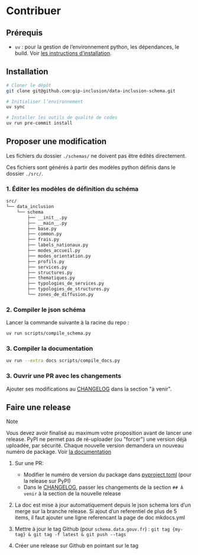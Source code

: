 # Contribuer

## Prérequis

* `uv` : pour la gestion de l’environnement python, les dépendances, le build. Voir [les instructions d’installation](https://docs.astral.sh/uv/getting-started/installation/#standalone-installer).

## Installation

```bash
# Cloner le dépôt
git clone git@github.com:gip-inclusion/data-inclusion-schema.git

# Initialiser l’environnement
uv sync

# Installer les outils de qualité de codes
uv run pre-commit install
```

## Proposer une modification

Les fichiers du dossier `./schemas/` ne doivent pas être édités directement.

Ces fichiers sont générés à partir des modèles python définis dans le dossier `./src/`.


### 1. Éditer les modèles de définition du schéma


```bash
src/
└── data_inclusion
    └── schema
        ├── __init__.py
        ├── __main__.py
        ├── base.py
        ├── common.py
        ├── frais.py
        ├── labels_nationaux.py
        ├── modes_accueil.py
        ├── modes_orientation.py
        ├── profils.py
        ├── services.py
        ├── structures.py
        ├── thematiques.py
        ├── typologies_de_services.py
        ├── typologies_de_structures.py
        └── zones_de_diffusion.py
```

### 2. Compiler le json schéma

Lancer la commande suivante à la racine du repo :

```bash
uv run scripts/compile_schema.py
```

### 3. Compiler la documentation

```bash
uv run --extra docs scripts/compile_docs.py
```

### 3. Ouvrir une PR avec les changements

Ajouter ses modifications au [CHANGELOG](CHANGELOG.md) dans la section "à venir".


## Faire une release

> [!NOTE]
> Vous devez avoir finalisé au maximum votre proposition avant de lancer une release.
> PyPI ne permet pas de ré-uploader (ou "forcer") une version déjà uploadée, par sécurité.
> Chaque nouvelle version demandera un nouveau numéro de package.
> Voir [la documentation](https://pypi.org/help/#file-name-reuse)

1. Sur une PR:
    - Modifier le numéro de version du package dans [pyproject.toml](pyproject.toml) (pour la release sur PyPI)
    - Dans le [CHANGELOG](CHANGELOG.md), passer les changements de la section `## À venir` à la section de la nouvelle release

2. La doc est mise à jour automatiquement depuis le json schema lors d’un merge sur la branche release.
   Si ajout d’un referentiel de plus de 5 items, il faut ajouter une ligne referencant la page de doc mkdocs.yml

3. Mettre à jour le tag Github (pour `schema.data.gouv.fr`) : `git tag {my-tag} & git tag -f latest & git push --tags`
4. Créer une release sur Github en pointant sur le tag
